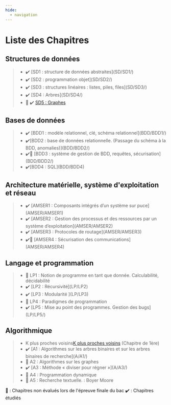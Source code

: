 ```yaml
---
hide:
  - navigation
---
```


# **Liste des Chapitres** 

## Structures de données
> -  <!--SD1 : structure de données abstraites -->✔️ [SD1 : structure de données abstraites](SD/SD1/)  
> -  <!--SD2 : programmation objet-->✔️ [SD2 : programmation objet](SD/SD2/)
> -  <!--SD3 : structures linéaires : listes, piles, files-->✔️ [SD3 : structures linéaires : listes, piles, files](SD/SD3/)  
> -  <!--SD4 : Arbres-->✔️ [SD4 : Arbres](SD/SD4/)  
> -  🐌 <!--SD5 : Graphes-->✔️ [SD5 : Graphes](SD/SD5/) 

## Bases de données
> -  <!--BDD1 : modèle relationnel, clé, schéma relationnel-->✔️ [BDD1 : modèle relationnel, clé, schéma relationnel](BDD/BDD1/)
> -  <!--BDD2 : base de données relationnelle. (Passage du schéma à la BDD, anomalies)-->✔️[BDD2 : base de données relationnelle. (Passage du schéma à la BDD, anomalies)](BDD/BDD2/)
> -   <!--🐌 BDD3 : système de gestion de BDD, requêtes, sécurisation-->✔️🐌 [BDD3 : système de gestion de BDD, requêtes, sécurisation](BDD/BDD2/)   
> -  <!--BDD4 : SQL-->✔️[BDD4 : SQL](BDD/BDD4)

## Architecture matérielle, système d'exploitation et réseau
> -  <!--AMSER1 : Composants intégrés d’un système sur puce-->✔️ [AMSER1 : Composants intégrés d’un système sur puce](AMSER/AMSER1)   
> -  <!--AMSER2 : Gestion des processus et des ressources par un système d’exploitation-->✔️ [AMSER2 : Gestion des processus et des ressources par un système d’exploitation](AMSER/AMSER2)  
> -  <!--AMSER3 : Protocoles de routage-->✔️ [AMSER3 : Protocoles de routage](AMSER/AMSER3)
> -  <!--🐌 AMSER4 : Sécurisation des communications-->✔️🐌 [AMSER4 : Sécurisation des communications](AMSER/AMSER4) 

## Langage et programmation
> -  🐌 LP1 : Notion de programme en tant que donnée. Calculabilité, décidabilité   
> -  <!--LP2 : Récursivité-->✔️ [LP2 : Récursivité](LP/LP2)
> -  <!--LP3 : Modularité-->✔️ [LP3 : Modularité ](LP/LP3)
> -  🐌 LP4 : Paradigmes de programmation   
> -  <!--LP5 : Mise au point des programmes. Gestion des bugs-->✔️ [LP5 : Mise au point des programmes. Gestion des bugs](LP/LP5/)


## Algorithmique
> -  K plus proches voisins[K plus proches voisins](A/13/) (Chapitre de 1ère)
> -  <!--A1 : Algorithmes sur les arbres binaires et sur les arbres binaires de recherche-->✔️ [A1 : Algorithmes sur les arbres binaires et sur les arbres binaires de recherche](A/A1/)  
> -  🐌 A2 : Algorithmes sur les graphes<!--✔️ [A2 : Algorithmes sur les graphes](A/A2/)-->  
> -  <!--A3 : Méthode « diviser pour régner »-->✔️ [A3 : Méthode « diviser pour régner »](A/A3/)   
> - 🐌 A4 : Programmation dynamique   
> - 🐌 A5 : Recherche textuelle. : Boyer Moore 

🐌 : Chapitres non évalués lors de l'épreuve finale du bac
✔️ : Chapitres étudiés